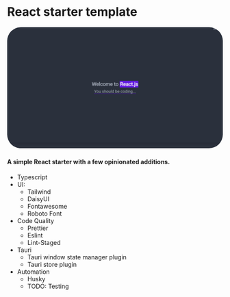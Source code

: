 # React starter template

<div align="center">
<img src="https://raw.githubusercontent.com/Fractal-Tess/React/main/public/app.jpg" width="580" style="border-radius:2rem"/>
</div>
</div>

#### A simple React starter with a few opinionated additions.

- Typescript
- UI:
  - Tailwind
  - DaisyUI
  - Fontawesome
  - Roboto Font
- Code Quality
  - Prettier
  - Eslint
  - Lint-Staged
- Tauri
  - Tauri window state manager plugin
  - Tauri store plugin
- Automation
  - Husky
  - TODO: Testing
